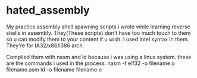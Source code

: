 # hated_assembly
My practice assembly shell spawning scripts i wrote while learning reverse shells in assembly.
They(These scripts) don't have too much touch to them so u can modify them to your content if u wish. I used Intel syntax in them. 
They're for IA32/x86/i386 arch.

Complied them with nasm and ld because i was using a linux system. these are the commands i used in the process:
  nasm -f elf32 -o filename.o filename.asm
  ld -o filename filename.o
